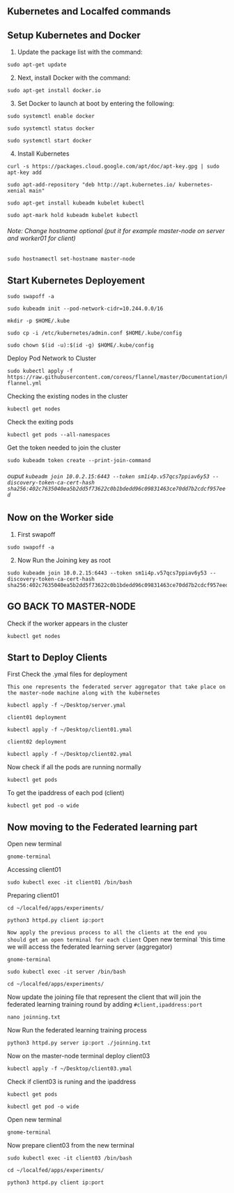 ## Kubernetes and Localfed commands
## Setup Kubernetes and Docker

1. Update the package list with the command:

```
sudo apt-get update
```
2. Next, install Docker with the command:
```
sudo apt-get install docker.io
```
3. Set Docker to launch at boot by entering the following:
```
sudo systemctl enable docker
```
```
sudo systemctl status docker
```
```
sudo systemctl start docker
```
4. Install Kubernetes
```
curl -s https://packages.cloud.google.com/apt/doc/apt-key.gpg | sudo apt-key add
```
```
sudo apt-add-repository "deb http://apt.kubernetes.io/ kubernetes-xenial main"
```
```
sudo apt-get install kubeadm kubelet kubectl
```
```
sudo apt-mark hold kubeadm kubelet kubectl
```
###### Note: Change hostname optional (put it for example master-node on server and worker01 for client)
```
sudo hostnamectl set-hostname master-node
```
## Start Kubernetes Deployement
```
sudo swapoff -a
```
```
sudo kubeadm init --pod-network-cidr=10.244.0.0/16
```
```
mkdir -p $HOME/.kube
```
```
sudo cp -i /etc/kubernetes/admin.conf $HOME/.kube/config
```
```
sudo chown $(id -u):$(id -g) $HOME/.kube/config
```
Deploy Pod Network to Cluster
```
sudo kubectl apply -f https://raw.githubusercontent.com/coreos/flannel/master/Documentation/kube-flannel.yml
```
Checking the existing nodes in the cluster
```
kubectl get nodes
```
Check the exiting pods
```
kubectl get pods --all-namespaces
```
Get the token needed to join the cluster
```
sudo kubeadm token create --print-join-command
```
###### ouput `kubeadm join 10.0.2.15:6443 --token sm1i4p.v57qcs7ppiav6y53 --discovery-token-ca-cert-hash sha256:402c7635040ea5b2dd5f73622c0b1bdedd96c09831463ce70dd7b2cdcf957eed`
## Now on the Worker side
1. First swapoff
```
sudo swapoff -a
```
2. Now Run the Joining key as root
```
sudo kubeadm join 10.0.2.15:6443 --token sm1i4p.v57qcs7ppiav6y53 --discovery-token-ca-cert-hash sha256:402c7635040ea5b2dd5f73622c0b1bdedd96c09831463ce70dd7b2cdcf957eed 
```
## GO BACK TO MASTER-NODE
Check if the worker appears in the cluster
```
kubectl get nodes
```
## Start to Deploy Clients
First Check the .ymal files for deployment

`This one represents the federated server aggregator that take place on the master-node machine along with the kubernetes`
```
kubectl apply -f ~/Desktop/server.ymal
```
`client01 deployment`
```
kubectl apply -f ~/Desktop/client01.ymal
```
`client02 deployment`
```
kubectl apply -f ~/Desktop/client02.ymal
```
Now check if all the pods are running normally
```
kubectl get pods
```
To get the ipaddress of each pod (client)
```
kubectl get pod -o wide
```
## Now moving to the Federated learning part
Open new terminal
```
gnome-terminal
```
Accessing client01
```
sudo kubectl exec -it client01 /bin/bash
```
Preparing client01
```
cd ~/localfed/apps/experiments/
```
```
python3 httpd.py client ip:port
```
`Now apply the previous process to all the clients at the end you should get an open terminal for each client`
Open new terminal `this time we will access the federated learning server (aggregator)
```
gnome-terminal
```
```
sudo kubectl exec -it server /bin/bash
```
```
cd ~/localfed/apps/experiments/
```
Now update the joining file that represent the client that will join the federated learning training round by adding `#client,ipaddress:port`
```
nano joinning.txt
```
Now Run the federated learning training process
```
python3 httpd.py server ip:port ./joinning.txt
```
Now on the master-node terminal deploy client03
```
kubectl apply -f ~/Desktop/client03.ymal
```
Check if client03 is runing and the ipaddress
```
kubectl get pods
```
```
kubectl get pod -o wide
```
Open new terminal
```
gnome-terminal
```
Now prepare client03 from the new terminal
```
sudo kubectl exec -it client03 /bin/bash
```
```
cd ~/localfed/apps/experiments/
```
```
python3 httpd.py client ip:port
```
